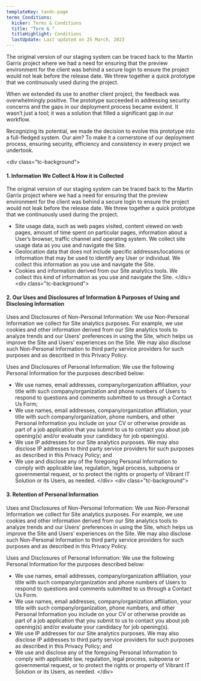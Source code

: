 ```yaml
---
templateKey: tandc-page
terms_Conditions:
  kicker: Terms & Conditions
  title: "Term & "
  titleHighlight: Conditions
  lastUpdate: Last updated on 25 March, 2023
---
```

The original version of our staging system can be traced back to the Martin Garrix project where we had a need for ensuring that the preview environment for the client was behind a secure login to ensure the project would not leak before the release date. We threw together a quick prototype that we continuously used during the project.

When we extended its use to another client project, the feedback was overwhelmingly positive. The prototype succeeded in addressing security concerns and the gaps in our deployment process became evident. It wasn’t just a tool; it was a solution that filled a significant gap in our workflow.

Recognizing its potential, we made the decision to evolve this prototype into a full-fledged system. Our aim? To make it a cornerstone of our deployment process, ensuring security, efficiency and consistency in every project we undertook.

&#x3C;div class=&#x22;tc-background&#x22;&#x3E;
#### 1. Information We Collect & How it is Collected

The original version of our staging system can be traced back to the Martin Garrix project where we had a need for ensuring that the preview environment for the client was behind a secure login to ensure the project would not leak before the release date. We threw together a quick prototype that we continuously used during the project.

* Site usage data, such as web pages visited, content viewed on web pages, amount of time spent on particular pages, information about a User’s browser, traffic channel and operating system. We collect site usage data as you use and navigate the Site.
* Geolocation data that does not include specific addresses/locations or information that may be used to identify any User or individual. We collect this information as you use and navigate the Site.
* Cookies and information derived from our Site analytics tools. We collect this kind of information as you use and navigate the Site.
&#x3C;/div&#x3E;
&#x3C;div class=&#x22;tc-background&#x22;&#x3E;
#### 2. Our Uses and Disclosures of Information & Purposes of Using and Disclosing Information

Uses and Disclosures of Non-Personal Information: We use Non-Personal Information we collect for Site analytics purposes. For example, we use cookies and other information derived from our Site analytics tools to analyze trends and our Users' preferences in using the Site, which helps us improve the Site and Users’ experiences on the Site. We may also disclose such Non-Personal Information to third party service providers for such purposes and as described in this Privacy Policy.

Uses and Disclosures of Personal Information: We use the following Personal Information for the purposes described below:

* We use names, email addresses, company/organization affiliation, your title with such company/organization and phone numbers of Users to respond to questions and comments submitted to us through a Contact Us Form;
* We use names, email addresses, company/organization affiliation, your title with such company/organization, phone numbers, and other Personal Information you include on your CV or otherwise provide as part of a job application that you submit to us to contact you about job opening(s) and/or evaluate your candidacy for job opening(s).
* We use IP addresses for our Site analytics purposes. We may also disclose IP addresses to third party service providers for such purposes as described in this Privacy Policy; and
* We use and disclose any of the foregoing Personal Information to comply with applicable law, regulation, legal process, subpoena or governmental request, or to protect the rights or property of Vibrant IT Solution or its Users, as needed.
&#x3C;/div&#x3E;
&#x3C;div class=&#x22;tc-background&#x22;&#x3E;
#### 3. Retention of Personal Information

Uses and Disclosures of Non-Personal Information: We use Non-Personal Information we collect for Site analytics purposes. For example, we use cookies and other information derived from our Site analytics tools to analyze trends and our Users' preferences in using the Site, which helps us improve the Site and Users’ experiences on the Site. We may also disclose such Non-Personal Information to third party service providers for such purposes and as described in this Privacy Policy.

Uses and Disclosures of Personal Information: We use the following Personal Information for the purposes described below:
* We use names, email addresses, company/organization affiliation, your title with such company/organization and phone numbers of Users to respond to questions and comments submitted to us through a Contact Us Form.
* We use names, email addresses, company/organization affiliation, your title with such company/organization, phone numbers, and other Personal Information you include on your CV or otherwise provide as part of a job application that you submit to us to contact you about job opening(s) and/or evaluate your candidacy for job opening(s).
* We use IP addresses for our Site analytics purposes. We may also disclose IP addresses to third party service providers for such purposes as described in this Privacy Policy; and
* We use and disclose any of the foregoing Personal Information to comply with applicable law, regulation, legal process, subpoena or governmental request, or to protect the rights or property of Vibrant IT Solution or its Users, as needed.
&#x3C;/div&#x3E;